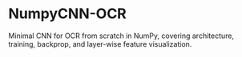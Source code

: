 # NumpyCNN-OCR
Minimal CNN for OCR from scratch in NumPy, covering architecture, training, backprop, and layer-wise feature visualization.

